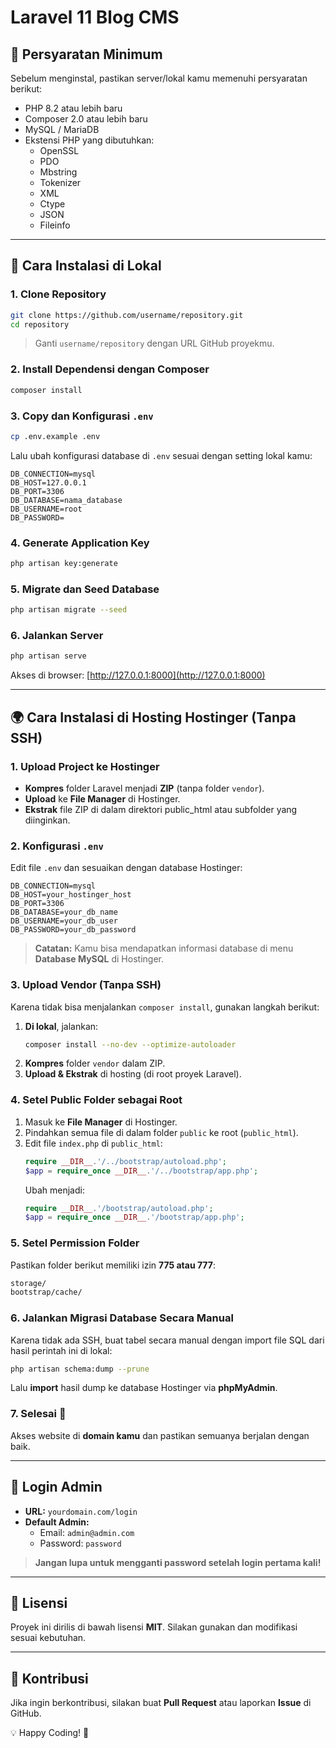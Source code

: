 # Laravel 11 Blog CMS

## 📌 Persyaratan Minimum
Sebelum menginstal, pastikan server/lokal kamu memenuhi persyaratan berikut:

- PHP 8.2 atau lebih baru
- Composer 2.0 atau lebih baru
- MySQL / MariaDB
- Ekstensi PHP yang dibutuhkan:
  - OpenSSL
  - PDO
  - Mbstring
  - Tokenizer
  - XML
  - Ctype
  - JSON
  - Fileinfo

---

## 🚀 Cara Instalasi di Lokal

### 1. Clone Repository
```bash
git clone https://github.com/username/repository.git
cd repository
```
> Ganti `username/repository` dengan URL GitHub proyekmu.

### 2. Install Dependensi dengan Composer
```bash
composer install
```

### 3. Copy dan Konfigurasi `.env`
```bash
cp .env.example .env
```
Lalu ubah konfigurasi database di `.env` sesuai dengan setting lokal kamu:
```
DB_CONNECTION=mysql
DB_HOST=127.0.0.1
DB_PORT=3306
DB_DATABASE=nama_database
DB_USERNAME=root
DB_PASSWORD=
```

### 4. Generate Application Key
```bash
php artisan key:generate
```

### 5. Migrate dan Seed Database
```bash
php artisan migrate --seed
```

### 6. Jalankan Server
```bash
php artisan serve
```
Akses di browser: [http://127.0.0.1:8000](http://127.0.0.1:8000)

---

## 🌍 Cara Instalasi di Hosting Hostinger (Tanpa SSH)

### 1. Upload Project ke Hostinger
- **Kompres** folder Laravel menjadi **ZIP** (tanpa folder `vendor`).
- **Upload** ke **File Manager** di Hostinger.
- **Ekstrak** file ZIP di dalam direktori public_html atau subfolder yang diinginkan.

### 2. Konfigurasi `.env`
Edit file `.env` dan sesuaikan dengan database Hostinger:
```
DB_CONNECTION=mysql
DB_HOST=your_hostinger_host
DB_PORT=3306
DB_DATABASE=your_db_name
DB_USERNAME=your_db_user
DB_PASSWORD=your_db_password
```
> **Catatan:** Kamu bisa mendapatkan informasi database di menu **Database MySQL** di Hostinger.

### 3. Upload Vendor (Tanpa SSH)
Karena tidak bisa menjalankan `composer install`, gunakan langkah berikut:
1. **Di lokal**, jalankan:
   ```bash
   composer install --no-dev --optimize-autoloader
   ```
2. **Kompres** folder `vendor` dalam ZIP.
3. **Upload & Ekstrak** di hosting (di root proyek Laravel).

### 4. Setel Public Folder sebagai Root
1. Masuk ke **File Manager** di Hostinger.
2. Pindahkan semua file di dalam folder `public` ke root (`public_html`).
3. Edit file `index.php` di `public_html`:
   ```php
   require __DIR__.'/../bootstrap/autoload.php';
   $app = require_once __DIR__.'/../bootstrap/app.php';
   ```
   Ubah menjadi:
   ```php
   require __DIR__.'/bootstrap/autoload.php';
   $app = require_once __DIR__.'/bootstrap/app.php';
   ```

### 5. Setel Permission Folder
Pastikan folder berikut memiliki izin **775 atau 777**:
```bash
storage/
bootstrap/cache/
```

### 6. Jalankan Migrasi Database Secara Manual
Karena tidak ada SSH, buat tabel secara manual dengan import file SQL dari hasil perintah ini di lokal:
```bash
php artisan schema:dump --prune
```
Lalu **import** hasil dump ke database Hostinger via **phpMyAdmin**.

### 7. Selesai 🎉
Akses website di **domain kamu** dan pastikan semuanya berjalan dengan baik.

---

## 🔑 Login Admin
- **URL:** `yourdomain.com/login`
- **Default Admin:**
  - Email: `admin@admin.com`
  - Password: `password`

> **Jangan lupa untuk mengganti password setelah login pertama kali!**

---

## 📌 Lisensi
Proyek ini dirilis di bawah lisensi **MIT**. Silakan gunakan dan modifikasi sesuai kebutuhan.

---

## 🎯 Kontribusi
Jika ingin berkontribusi, silakan buat **Pull Request** atau laporkan **Issue** di GitHub.

💡 Happy Coding! 🚀

